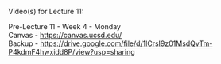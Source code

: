 Video(s) for Lecture 11:

Pre-Lecture 11 - Week 4 - Monday  
Canvas - https://canvas.ucsd.edu/  
Backup - https://drive.google.com/file/d/1lCrsI9z01MsdQvTm-P4kdmF4hwxidd8P/view?usp=sharing